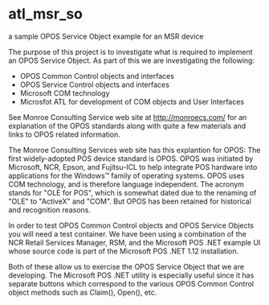 # atl_msr_so
a sample OPOS Service Object example for an MSR device

The purpose of this project is to investigate what is required to implement
an OPOS Service Object. As part of this we are investigating the following:
 - OPOS Common Control objects and interfaces
 - OPOS Service Control objects and interfaces
 - Microsoft COM technology
 - Microsfot ATL for development of COM objects and User Interfaces

See Monroe Consulting Service web site at http://monroecs.com/ for an explanation
of the OPOS standards along with quite a few materials and links to OPOS related
information.

The Monroe Consulting Services web site has this explantion for OPOS:
  The first widely-adopted POS device standard is OPOS. OPOS was initiated
  by Microsoft, NCR, Epson, and Fujitsu-ICL to help integrate POS hardware
  into applications for the Windows™ family of operating systems. OPOS uses
  COM technology, and is therefore language independent. The acronym stands
  for "OLE for POS", which is somewhat dated due to the renaming of "OLE" to
  "ActiveX" and "COM". But OPOS has been retained for historical and
  recognition reasons.
  
In order to test OPOS Common Control objects and OPOS Service Objects you will
need a test container. We have been using a combination of the NCR Retail Services
Manager, RSM, and the Microsoft POS .NET example UI whose source code is part
of the Microsoft POS .NET 1.12 installation.

Both of these allow us to exercise the OPOS Service Object that we are developing.
The Microsoft POS .NET utility is especially useful since it has separate buttons
which correspond to the various OPOS Common Control object methods such as Claim(),
Open(), etc.
